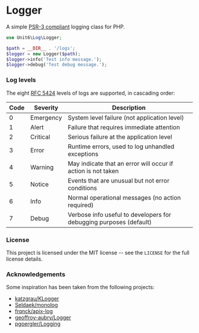 # Logger

A simple [PSR-3 compliant](https://github.com/php-fig/fig-standards/blob/master/accepted/PSR-3-logger-interface.md) logging class for PHP.

```php
use Unit6\Log\Logger;

$path = __DIR__ . '/logs';
$logger = new Logger($path);
$logger->info('Test info message.');
$logger->debug('Test debug message.');
```

### Log levels

The eight [RFC 5424](http://tools.ietf.org/html/rfc5424#section-6.2.1) levels of logs are supported, in cascading order:

 Code | Severity  | Description
------|-----------|-----------------------------------------------------------------
   0  | Emergency | System level failure (not application level)
   1  | Alert     | Failure that requires immediate attention
   2  | Critical  | Serious failure at the application level
   3  | Error     | Runtime errors, used to log unhandled exceptions
   4  | Warning   | May indicate that an error will occur if action is not taken
   5  | Notice    | Events that are unusual but not error conditions
   6  | Info      | Normal operational messages (no action required)
   7  | Debug     | Verbose info useful to developers for debugging purposes (default)

### License

This project is licensed under the MIT license -- see the `LICENSE` for the full license details.

### Acknowledgements

Some inspiration has been taken from the following projects:

- [katzgrau/KLogger](https://github.com/katzgrau/KLogger)
- [Seldaek/monolog](https://github.com/Seldaek/monolog)
- [frqnck/apix-log](https://github.com/frqnck/apix-log)
- [geoffroy-aubry/Logger](https://github.com/geoffroy-aubry/Logger)
- [pgoergler/Logging](https://github.com/pgoergler/Logging)